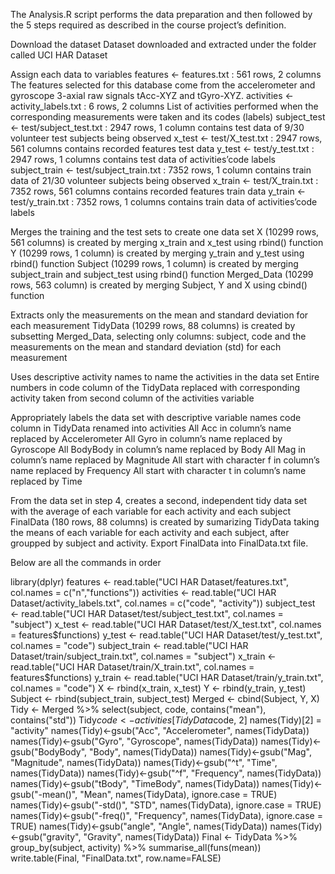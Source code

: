 The Analysis.R script performs the data preparation and then followed by the 5 steps required as described in the course project’s definition.

Download the dataset
Dataset downloaded and extracted under the folder called UCI HAR Dataset

Assign each data to variables
features <- features.txt : 561 rows, 2 columns
The features selected for this database come from the accelerometer and gyroscope 3-axial raw signals tAcc-XYZ and tGyro-XYZ.
activities <- activity_labels.txt : 6 rows, 2 columns
List of activities performed when the corresponding measurements were taken and its codes (labels)
subject_test <- test/subject_test.txt : 2947 rows, 1 column
contains test data of 9/30 volunteer test subjects being observed
x_test <- test/X_test.txt : 2947 rows, 561 columns
contains recorded features test data
y_test <- test/y_test.txt : 2947 rows, 1 columns
contains test data of activities’code labels
subject_train <- test/subject_train.txt : 7352 rows, 1 column
contains train data of 21/30 volunteer subjects being observed
x_train <- test/X_train.txt : 7352 rows, 561 columns
contains recorded features train data
y_train <- test/y_train.txt : 7352 rows, 1 columns
contains train data of activities’code labels

Merges the training and the test sets to create one data set
X (10299 rows, 561 columns) is created by merging x_train and x_test using rbind() function
Y (10299 rows, 1 column) is created by merging y_train and y_test using rbind() function
Subject (10299 rows, 1 column) is created by merging subject_train and subject_test using rbind() function
Merged_Data (10299 rows, 563 column) is created by merging Subject, Y and X using cbind() function

Extracts only the measurements on the mean and standard deviation for each measurement
TidyData (10299 rows, 88 columns) is created by subsetting Merged_Data, selecting only columns: subject, code and the measurements on the mean and standard deviation (std) for each measurement

Uses descriptive activity names to name the activities in the data set
Entire numbers in code column of the TidyData replaced with corresponding activity taken from second column of the activities variable

Appropriately labels the data set with descriptive variable names code column in TidyData renamed into activities
All Acc in column’s name replaced by Accelerometer
All Gyro in column’s name replaced by Gyroscope
All BodyBody in column’s name replaced by Body
All Mag in column’s name replaced by Magnitude
All start with character f in column’s name replaced by Frequency
All start with character t in column’s name replaced by Time

From the data set in step 4, creates a second, independent tidy data set with the average of each variable for each activity and each subject
FinalData (180 rows, 88 columns) is created by sumarizing TidyData taking the means of each variable for each activity and each subject, after groupped by subject and activity.
Export FinalData into FinalData.txt file.

Below are all the commands in order


library(dplyr)
features <- read.table("UCI HAR Dataset/features.txt", col.names = c("n","functions"))
activities <- read.table("UCI HAR Dataset/activity_labels.txt", col.names = c("code", "activity"))
subject_test <- read.table("UCI HAR Dataset/test/subject_test.txt", col.names = "subject")
x_test <- read.table("UCI HAR Dataset/test/X_test.txt", col.names = features$functions)
y_test <- read.table("UCI HAR Dataset/test/y_test.txt", col.names = "code")
subject_train <- read.table("UCI HAR Dataset/train/subject_train.txt", col.names = "subject")
x_train <- read.table("UCI HAR Dataset/train/X_train.txt", col.names = features$functions)
y_train <- read.table("UCI HAR Dataset/train/y_train.txt", col.names = "code")
X <- rbind(x_train, x_test)
Y <- rbind(y_train, y_test)
Subject <- rbind(subject_train, subject_test)
Merged <- cbind(Subject, Y, X)
Tidy <- Merged %>% select(subject, code, contains("mean"), contains("std"))
Tidy$code <- activities[TidyData$code, 2]
names(Tidy)[2] = "activity"
names(Tidy)<-gsub("Acc", "Accelerometer", names(TidyData))
names(Tidy)<-gsub("Gyro", "Gyroscope", names(TidyData))
names(Tidy)<-gsub("BodyBody", "Body", names(TidyData))
names(Tidy)<-gsub("Mag", "Magnitude", names(TidyData))
names(Tidy)<-gsub("^t", "Time", names(TidyData))
names(Tidy)<-gsub("^f", "Frequency", names(TidyData))
names(Tidy)<-gsub("tBody", "TimeBody", names(TidyData))
names(Tidy)<-gsub("-mean()", "Mean", names(TidyData), ignore.case = TRUE)
names(Tidy)<-gsub("-std()", "STD", names(TidyData), ignore.case = TRUE)
names(Tidy)<-gsub("-freq()", "Frequency", names(TidyData), ignore.case = TRUE)
names(Tidy)<-gsub("angle", "Angle", names(TidyData))
names(Tidy)<-gsub("gravity", "Gravity", names(TidyData))
Final <- TidyData %>%
    group_by(subject, activity) %>%
    summarise_all(funs(mean))
write.table(Final, "FinalData.txt", row.name=FALSE)
